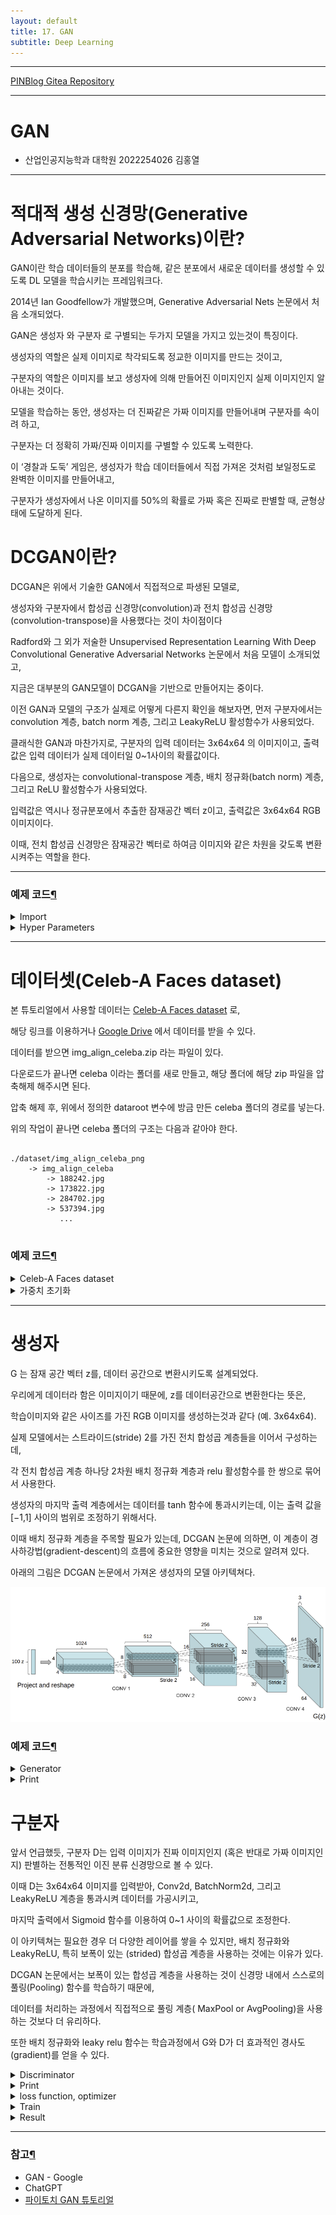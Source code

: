 ```yaml
---
layout: default
title: 17. GAN
subtitle: Deep Learning
---
```

-----

[PINBlog Gitea Repository](https://gitea.pinblog.codes/CBNU/17_GAN)

-----

# GAN
- 산업인공지능학과 대학원
    2022254026
        김홍열


---


# **적대적 생성 신경망(Generative Adversarial Networks)이란?**

GAN이란 학습 데이터들의 분포를 학습해, 같은 분포에서 새로운 데이터를 생성할 수 있도록 DL 모델을 학습시키는 프레임워크다. 

2014년 Ian Goodfellow가 개발했으며, Generative Adversarial Nets 논문에서 처음 소개되었다. 

GAN은 생성자 와 구분자 로 구별되는 두가지 모델을 가지고 있는것이 특징이다. 

생성자의 역할은 실제 이미지로 착각되도록 정교한 이미지를 만드는 것이고, 

구분자의 역할은 이미지를 보고 생성자에 의해 만들어진 이미지인지 실제 이미지인지 알아내는 것이다. 

모델을 학습하는 동안, 생성자는 더 진짜같은 가짜 이미지를 만들어내며 구분자를 속이려 하고, 

구분자는 더 정확히 가짜/진짜 이미지를 구별할 수 있도록 노력한다. 

이 ‘경찰과 도둑’ 게임은, 생성자가 학습 데이터들에서 직접 가져온 것처럼 보일정도로 완벽한 이미지를 만들어내고, 

구분자가 생성자에서 나온 이미지를 50%의 확률로 가짜 혹은 진짜로 판별할 때, 균형상태에 도달하게 된다.




# **DCGAN이란?**


DCGAN은 위에서 기술한 GAN에서 직접적으로 파생된 모델로, 

생성자와 구분자에서 합성곱 신경망(convolution)과 전치 합성곱 신경망(convolution-transpose)을 사용했다는 것이 차이점이다 

Radford와 그 외가 저술한 Unsupervised Representation Learning With Deep Convolutional Generative Adversarial Networks 논문에서 처음 모델이 소개되었고, 

지금은 대부분의 GAN모델이 DCGAN을 기반으로 만들어지는 중이다. 

이전 GAN과 모델의 구조가 실제로 어떻게 다른지 확인을 해보자면, 먼저 구분자에서는 convolution 계층, batch norm 계층, 그리고 LeakyReLU 활성함수가 사용되었다. 

클래식한 GAN과 마찬가지로, 구분자의 입력 데이터는 3x64x64 의 이미지이고, 출력값은 입력 데이터가 실제 데이터일 0~1사이의 확률값이다. 

다음으로, 생성자는 convolutional-transpose 계층, 배치 정규화(batch norm) 계층, 그리고 ReLU 활성함수가 사용되었다. 

입력값은 역시나 정규분포에서 추출한 잠재공간 벡터 z이고, 출력값은 3x64x64 RGB 이미지이다. 

이때, 전치 합성곱 신경망은 잠재공간 벡터로 하여금 이미지와 같은 차원을 갖도록 변환시켜주는 역할을 한다.


---

### 예제 코드[¶]()

<details>
<summary>Import</summary>
<div markdown="1">
  
```python

from __future__ import print_function
#%matplotlib inline
import argparse
import os
import random
import torch
import torch.nn as nn
import torch.nn.parallel
import torch.backends.cudnn as cudnn
import torch.optim as optim
import torch.utils.data
import torchvision.datasets as dset
import torchvision.transforms as transforms
import torchvision.utils as vutils
import numpy as np
import matplotlib.pyplot as plt
import matplotlib.animation as animation
from IPython.display import HTML

# 코드 실행결과의 동일성을 위해 무작위 시드를 설정합니다
manualSeed = 999
#manualSeed = random.randint(1, 10000) # 만일 새로운 결과를 원한다면 주석을 없애면 됩니다
print("Random Seed: ", manualSeed)
random.seed(manualSeed)
torch.manual_seed(manualSeed)


```

</div>
</details>

<details>
<summary>Hyper Parameters</summary>
<div markdown="1">

```python

# 데이터셋의 경로
dataroot = "./dataset/img_align_celeba_png"

# dataloader에서 사용할 쓰레드 수
workers = 2

# 배치 크기
batch_size = 128

# 이미지의 크기입니다. 모든 이미지를 변환하여 64로 크기가 통일됩니다.
image_size = 64

# 이미지의 채널 수로, RGB 이미지이기 때문에 3으로 설정합니다.
nc = 3

# 잠재공간 벡터의 크기 (예. 생성자의 입력값 크기)
nz = 100

# 생성자를 통과하는 특징 데이터들의 채널 크기
ngf = 64

# 구분자를 통과하는 특징 데이터들의 채널 크기
ndf = 64

# 학습할 에폭 수
num_epochs = 5

# 옵티마이저의 학습률
lr = 0.0002

# Adam 옵티마이저의 beta1 하이퍼파라미터
beta1 = 0.5

# 사용가능한 gpu 번호. CPU를 사용해야 하는경우 0으로 설정하세요
ngpu = 1


```

</div>
</details>


---

# **데이터셋(Celeb-A Faces dataset)**

본 튜토리얼에서 사용할 데이터는 [Celeb-A Faces dataset](http://mmlab.ie.cuhk.edu.hk/projects/CelebA.html) 로, 

해당 링크를 이용하거나 [Google Drive](https://drive.google.com/drive/folders/0B7EVK8r0v71pTUZsaXdaSnZBZzg) 에서 데이터를 받을 수 있다. 

데이터를 받으면 img_align_celeba.zip 라는 파일이 있다. 

다운로드가 끝나면 celeba 이라는 폴더를 새로 만들고, 해당 폴더에 해당 zip 파일을 압축해제 해주시면 된다. 

압축 해제 후, 위에서 정의한 dataroot 변수에 방금 만든 celeba 폴더의 경로를 넣는다.

위의 작업이 끝나면 celeba 폴더의 구조는 다음과 같아야 한다.

```

./dataset/img_align_celeba_png
    -> img_align_celeba
        -> 188242.jpg
        -> 173822.jpg
        -> 284702.jpg
        -> 537394.jpg
           ...


```
     

### 예제 코드[¶]()

<details>
<summary>Celeb-A Faces dataset</summary>
<div markdown="1">
      

```python

# 우리가 설정한 대로 이미지 데이터셋을 불러와 봅시다
# 먼저 데이터셋을 만듭니다
dataset = dset.ImageFolder(root=dataroot,
                           transform=transforms.Compose([
                               transforms.Resize(image_size),
                               transforms.CenterCrop(image_size),
                               transforms.ToTensor(),
                               transforms.Normalize((0.5, 0.5, 0.5), (0.5, 0.5, 0.5)),
                           ]))
# dataloader를 정의해봅시다
dataloader = torch.utils.data.DataLoader(dataset, batch_size=batch_size,
                                         shuffle=True, num_workers=workers)

# GPU 사용여부를 결정해 줍니다
device = torch.device("cuda:0" if (torch.cuda.is_available() and ngpu > 0) else "cpu")

# 학습 데이터들 중 몇가지 이미지들을 화면에 띄워봅시다
real_batch = next(iter(dataloader))
plt.figure(figsize=(8,8))
plt.axis("off")
plt.title("Training Images")
plt.imshow(np.transpose(vutils.make_grid(real_batch[0].to(device)[:64], padding=2, normalize=True).cpu(),(1,2,0)))


```

![dataset](/assets/img/gan/dataset.png)

</div>
</details>

<details>
<summary>가중치 초기화</summary>
<div markdown="1">

```python

# ``netG`` 와 ``netD`` 에 적용시킬 커스텀 가중치 초기화 함수
def weights_init(m):
    classname = m.__class__.__name__
    if classname.find('Conv') != -1:
        nn.init.normal_(m.weight.data, 0.0, 0.02)
    elif classname.find('BatchNorm') != -1:
        nn.init.normal_(m.weight.data, 1.0, 0.02)
        nn.init.constant_(m.bias.data, 0)


```

</div>
</details>


---

# 생성자 

G 는 잠재 공간 벡터 z를, 데이터 공간으로 변환시키도록 설계되었다.

우리에게 데이터라 함은 이미지이기 때문에, z를 데이터공간으로 변환한다는 뜻은, 

학습이미지와 같은 사이즈를 가진 RGB 이미지를 생성하는것과 같다 (예. 3x64x64). 

실제 모델에서는 스트라이드(stride) 2를 가진 전치 합성곱 계층들을 이어서 구성하는데, 

각 전치 합성곱 계층 하나당 2차원 배치 정규화 계층과 relu 활성함수를 한 쌍으로 묶어서 사용한다. 

생성자의 마지막 출력 계층에서는 데이터를 tanh 함수에 통과시키는데, 이는 출력 값을 [−1,1] 사이의 범위로 조정하기 위해서다. 

이때 배치 정규화 계층을 주목할 필요가 있는데, DCGAN 논문에 의하면, 이 계층이 경사하강법(gradient-descent)의 흐름에 중요한 영향을 미치는 것으로 알려져 있다. 

아래의 그림은 DCGAN 논문에서 가져온 생성자의 모델 아키텍쳐다.

![architecture](/assets/img/gan/architecture.png)

### 예제 코드[¶]()

<details>
<summary>Generator</summary>
<div markdown="1">
  
```python

# 생성자 코드

class Generator(nn.Module):
    def __init__(self, ngpu):
        super(Generator, self).__init__()
        self.ngpu = ngpu
        self.main = nn.Sequential(
            # 입력데이터 Z가 가장 처음 통과하는 전치 합성곱 계층입니다.
            nn.ConvTranspose2d( nz, ngf * 8, 4, 1, 0, bias=False),
            nn.BatchNorm2d(ngf * 8),
            nn.ReLU(True),
            # 위의 계층을 통과한 데이터의 크기. ``(ngf*8) x 4 x 4``
            nn.ConvTranspose2d(ngf * 8, ngf * 4, 4, 2, 1, bias=False),
            nn.BatchNorm2d(ngf * 4),
            nn.ReLU(True),
            # 위의 계층을 통과한 데이터의 크기. ``(ngf*4) x 8 x 8``
            nn.ConvTranspose2d( ngf * 4, ngf * 2, 4, 2, 1, bias=False),
            nn.BatchNorm2d(ngf * 2),
            nn.ReLU(True),
            # 위의 계층을 통과한 데이터의 크기. ``(ngf*2) x 16 x 16``
            nn.ConvTranspose2d( ngf * 2, ngf, 4, 2, 1, bias=False),
            nn.BatchNorm2d(ngf),
            nn.ReLU(True),
            # 위의 계층을 통과한 데이터의 크기. ``(ngf) x 32 x 32``
            nn.ConvTranspose2d( ngf, nc, 4, 2, 1, bias=False),
            nn.Tanh()
            # 위의 계층을 통과한 데이터의 크기. ``(nc) x 64 x 64``
        )

    def forward(self, input):
        return self.main(input)

# 생성자를 만듭니다
netG = Generator(ngpu).to(device)

# 필요한 경우 multi-GPU를 설정 해주세요
if (device.type == 'cuda') and (ngpu > 1):
    netG = nn.DataParallel(netG, list(range(ngpu)))

# 모든 가중치의 평균을 0( ``mean=0`` ), 분산을 0.02( ``stdev=0.02`` )로 초기화하기 위해
# ``weight_init`` 함수를 적용시킵니다
netG.apply(weights_init)

# 모델의 구조를 출력합니다
print(netG)


```

</div>
</details>

<details>
<summary>Print</summary>
<div markdown="1">

```plaintext

Generator(
  (main): Sequential(
    (0): ConvTranspose2d(100, 512, kernel_size=(4, 4), stride=(1, 1), bias=False)
    (1): BatchNorm2d(512, eps=1e-05, momentum=0.1, affine=True, track_running_stats=True)
    (2): ReLU(inplace=True)
    (3): ConvTranspose2d(512, 256, kernel_size=(4, 4), stride=(2, 2), padding=(1, 1), bias=False)
    (4): BatchNorm2d(256, eps=1e-05, momentum=0.1, affine=True, track_running_stats=True)
    (5): ReLU(inplace=True)
    (6): ConvTranspose2d(256, 128, kernel_size=(4, 4), stride=(2, 2), padding=(1, 1), bias=False)
    (7): BatchNorm2d(128, eps=1e-05, momentum=0.1, affine=True, track_running_stats=True)
    (8): ReLU(inplace=True)
    (9): ConvTranspose2d(128, 64, kernel_size=(4, 4), stride=(2, 2), padding=(1, 1), bias=False)
    (10): BatchNorm2d(64, eps=1e-05, momentum=0.1, affine=True, track_running_stats=True)
    (11): ReLU(inplace=True)
    (12): ConvTranspose2d(64, 3, kernel_size=(4, 4), stride=(2, 2), padding=(1, 1), bias=False)
    (13): Tanh()
  )
)


```

</div>
</details>



# 구분자

앞서 언급했듯, 구분자 D는 입력 이미지가 진짜 이미지인지 (혹은 반대로 가짜 이미지인지) 판별하는 전통적인 이진 분류 신경망으로 볼 수 있다.

이때 D는 3x64x64 이미지를 입력받아, Conv2d, BatchNorm2d, 그리고 LeakyReLU 계층을 통과시켜 데이터를 가공시키고, 

마지막 출력에서 Sigmoid 함수를 이용하여 0~1 사이의 확률값으로 조정한다. 

이 아키텍쳐는 필요한 경우 더 다양한 레이어를 쌓을 수 있지만, 배치 정규화와 LeakyReLU, 특히 보폭이 있는 (strided) 합성곱 계층을 사용하는 것에는 이유가 있다. 

DCGAN 논문에서는 보폭이 있는 합성곱 계층을 사용하는 것이 신경망 내에서 스스로의 풀링(Pooling) 함수를 학습하기 때문에, 

데이터를 처리하는 과정에서 직접적으로 풀링 계층( MaxPool or AvgPooling)을 사용하는 것보다 더 유리하다. 

또한 배치 정규화와 leaky relu 함수는 학습과정에서 G와 D가 더 효과적인 경사도(gradient)를 얻을 수 있다.

<details>
<summary>Discriminator</summary>
<div markdown="1">

```python

# 구분자 코드

class Discriminator(nn.Module):
    def __init__(self, ngpu):
        super(Discriminator, self).__init__()
        self.ngpu = ngpu
        self.main = nn.Sequential(
            # 입력 데이터의 크기는 ``(nc) x 64 x 64`` 입니다
            nn.Conv2d(nc, ndf, 4, 2, 1, bias=False),
            nn.LeakyReLU(0.2, inplace=True),
            # 위의 계층을 통과한 데이터의 크기. ``(ndf) x 32 x 32``
            nn.Conv2d(ndf, ndf * 2, 4, 2, 1, bias=False),
            nn.BatchNorm2d(ndf * 2),
            nn.LeakyReLU(0.2, inplace=True),
            # 위의 계층을 통과한 데이터의 크기. ``(ndf*2) x 16 x 16``
            nn.Conv2d(ndf * 2, ndf * 4, 4, 2, 1, bias=False),
            nn.BatchNorm2d(ndf * 4),
            nn.LeakyReLU(0.2, inplace=True),
            # 위의 계층을 통과한 데이터의 크기. ``(ndf*4) x 8 x 8``
            nn.Conv2d(ndf * 4, ndf * 8, 4, 2, 1, bias=False),
            nn.BatchNorm2d(ndf * 8),
            nn.LeakyReLU(0.2, inplace=True),
            # 위의 계층을 통과한 데이터의 크기. ``(ndf*8) x 4 x 4``
            nn.Conv2d(ndf * 8, 1, 4, 1, 0, bias=False),
            nn.Sigmoid()
        )

    def forward(self, input):
        return self.main(input)

# 구분자를 만듭니다
netD = Discriminator(ngpu).to(device)

# 필요한 경우 multi-GPU를 설정 해주세요
if (device.type == 'cuda') and (ngpu > 1):
    netD = nn.DataParallel(netD, list(range(ngpu)))

# 모든 가중치의 평균을 0( ``mean=0`` ), 분산을 0.02( ``stdev=0.02`` )로 초기화하기 위해
# ``weight_init`` 함수를 적용시킵니다
netD.apply(weights_init)

# 모델의 구조를 출력합니다
print(netD)


```

</div>
</details>

<details>
<summary>Print</summary>
<div markdown="1">

```plaintext

Discriminator(
  (main): Sequential(
    (0): Conv2d(3, 64, kernel_size=(4, 4), stride=(2, 2), padding=(1, 1), bias=False)
    (1): LeakyReLU(negative_slope=0.2, inplace=True)
    (2): Conv2d(64, 128, kernel_size=(4, 4), stride=(2, 2), padding=(1, 1), bias=False)
    (3): BatchNorm2d(128, eps=1e-05, momentum=0.1, affine=True, track_running_stats=True)
    (4): LeakyReLU(negative_slope=0.2, inplace=True)
    (5): Conv2d(128, 256, kernel_size=(4, 4), stride=(2, 2), padding=(1, 1), bias=False)
    (6): BatchNorm2d(256, eps=1e-05, momentum=0.1, affine=True, track_running_stats=True)
    (7): LeakyReLU(negative_slope=0.2, inplace=True)
    (8): Conv2d(256, 512, kernel_size=(4, 4), stride=(2, 2), padding=(1, 1), bias=False)
    (9): BatchNorm2d(512, eps=1e-05, momentum=0.1, affine=True, track_running_stats=True)
    (10): LeakyReLU(negative_slope=0.2, inplace=True)
    (11): Conv2d(512, 1, kernel_size=(4, 4), stride=(1, 1), bias=False)
    (12): Sigmoid()
  )
)


```

</div>
</details>

</div>
</details>

<details>
<summary>loss function, optimizer</summary>
<div markdown="1">

```python

# ``BCELoss`` 함수의 인스턴스를 초기화합니다
criterion = nn.BCELoss()

# 생성자의 학습상태를 확인할 잠재 공간 벡터를 생성합니다
fixed_noise = torch.randn(64, nz, 1, 1, device=device)

# 학습에 사용되는 참/거짓의 라벨을 정합니다
real_label = 1.
fake_label = 0.

# G와 D에서 사용할 Adam옵티마이저를 생성합니다
optimizerD = optim.Adam(netD.parameters(), lr=lr, betas=(beta1, 0.999))
optimizerG = optim.Adam(netG.parameters(), lr=lr, betas=(beta1, 0.999))


```

</div>
</details>

<details>
<summary>Train</summary>
<div markdown="1">

```python

# 학습 과정

# 학습상태를 체크하기 위해 손실값들을 저장합니다
img_list = []
G_losses = []
D_losses = []
iters = 0

print("Starting Training Loop...")
# 에폭(epoch) 반복
for epoch in range(num_epochs):
    # 한 에폭 내에서 배치 반복
    for i, data in enumerate(dataloader, 0):

        ############################
        # (1) D 신경망을 업데이트 합니다: log(D(x)) + log(1 - D(G(z)))를 최대화 합니다
        ###########################
        ## 진짜 데이터들로 학습을 합니다
        netD.zero_grad()
        # 배치들의 사이즈나 사용할 디바이스에 맞게 조정합니다
        real_cpu = data[0].to(device)
        b_size = real_cpu.size(0)
        label = torch.full((b_size,), real_label,
                           dtype=torch.float, device=device)
        # 진짜 데이터들로 이루어진 배치를 D에 통과시킵니다
        output = netD(real_cpu).view(-1)
        # 손실값을 구합니다
        errD_real = criterion(output, label)
        # 역전파의 과정에서 변화도를 계산합니다
        errD_real.backward()
        D_x = output.mean().item()

        ## 가짜 데이터들로 학습을 합니다
        # 생성자에 사용할 잠재공간 벡터를 생성합니다
        noise = torch.randn(b_size, nz, 1, 1, device=device)
        # G를 이용해 가짜 이미지를 생성합니다
        fake = netG(noise)
        label.fill_(fake_label)
        # D를 이용해 데이터의 진위를 판별합니다
        output = netD(fake.detach()).view(-1)
        # D의 손실값을 계산합니다
        errD_fake = criterion(output, label)
        # 역전파를 통해 변화도를 계산합니다. 이때 앞서 구한 변화도에 더합니다(accumulate)
        errD_fake.backward()
        D_G_z1 = output.mean().item()
        # 가짜 이미지와 진짜 이미지 모두에서 구한 손실값들을 더합니다
        # 이때 errD는 역전파에서 사용되지 않고, 이후 학습 상태를 리포팅(reporting)할 때 사용합니다
        errD = errD_real + errD_fake
        # D를 업데이트 합니다
        optimizerD.step()

        ############################
        # (2) G 신경망을 업데이트 합니다: log(D(G(z)))를 최대화 합니다
        ###########################
        netG.zero_grad()
        label.fill_(real_label)  # 생성자의 손실값을 구하기 위해 진짜 라벨을 이용할 겁니다
        # 우리는 방금 D를 업데이트했기 때문에, D에 다시 가짜 데이터를 통과시킵니다.
        # 이때 G는 업데이트되지 않았지만, D가 업데이트 되었기 때문에 앞선 손실값가 다른 값이 나오게 됩니다
        output = netD(fake).view(-1)
        # G의 손실값을 구합니다
        errG = criterion(output, label)
        # G의 변화도를 계산합니다
        errG.backward()
        D_G_z2 = output.mean().item()
        # G를 업데이트 합니다
        optimizerG.step()

        # 훈련 상태를 출력합니다
        if i % 50 == 0:
            print('[%d/%d][%d/%d]\tLoss_D: %.4f\tLoss_G: %.4f\tD(x): %.4f\tD(G(z)): %.4f / %.4f'
                  % (epoch, num_epochs, i, len(dataloader),
                     errD.item(), errG.item(), D_x, D_G_z1, D_G_z2))

        # 이후 그래프를 그리기 위해 손실값들을 저장해둡니다
        G_losses.append(errG.item())
        D_losses.append(errD.item())

        # fixed_noise를 통과시킨 G의 출력값을 저장해둡니다
        if (iters % 500 == 0) or ((epoch == num_epochs-1) and (i == len(dataloader)-1)):
            with torch.no_grad():
                fake = netG(fixed_noise).detach().cpu()
            img_list.append(vutils.make_grid(fake, padding=2, normalize=True))

        iters += 1


```

</div>
</details>

<details>
<summary>Result</summary>
<div markdown="1">

```python

plt.figure(figsize=(10,5))
plt.title("Generator and Discriminator Loss During Training")
plt.plot(G_losses,label="G")
plt.plot(D_losses,label="D")
plt.xlabel("iterations")
plt.ylabel("Loss")
plt.legend()
plt.show()


# G의 학습과정 시각화
fig = plt.figure(figsize=(8,8))
plt.axis("off")
ims = [[plt.imshow(np.transpose(i,(1,2,0)), animated=True)] for i in img_list]
ani = animation.ArtistAnimation(fig, ims, interval=1000, repeat_delay=1000, blit=True)

HTML(ani.to_jshtml())


## 진짜 이미지 vs 가짜 이미지

# dataloader에서 진짜 데이터들을 가져옵니다
real_batch = next(iter(dataloader))

# 진짜 이미지들을 화면에 출력합니다
plt.figure(figsize=(15,15))
plt.subplot(1,2,1)
plt.axis("off")
plt.title("Real Images")
plt.imshow(np.transpose(vutils.make_grid(real_batch[0].to(device)[:64], padding=5, normalize=True).cpu(),(1,2,0)))

# 가짜 이미지들을 화면에 출력합니다
plt.subplot(1,2,2)
plt.axis("off")
plt.title("Fake Images")
plt.imshow(np.transpose(img_list[-1],(1,2,0)))
plt.show()


```

![gan](/assets/img/gan/output1.png)
![gan](/assets/img/gan/output2.png)
![gan](/assets/img/gan/output3.png)


</div>
</details>


---

### 참고[¶]()

- GAN - Google
- ChatGPT
- [파이토치 GAN 튜토리얼](https://tutorials.pytorch.kr/beginner/dcgan_faces_tutorial.html)
